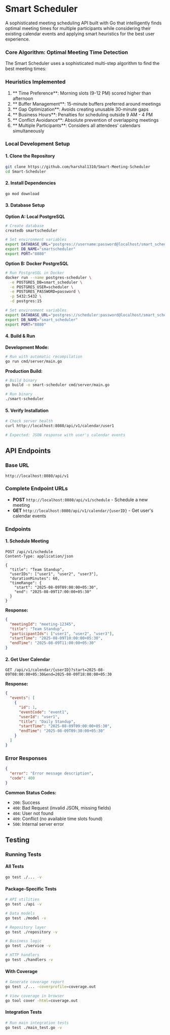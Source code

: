 # Smart Scheduler

A sophisticated meeting scheduling API built with Go that intelligently finds optimal meeting times for multiple participants while considering their existing calendar events and applying smart heuristics for the best user experience.

### Core Algorithm: Optimal Meeting Time Detection

The Smart Scheduler uses a sophisticated multi-step algorithm to find the best meeting times:


### Heuristics Implemented

1. ** Time Preference**: Morning slots (9-12 PM) scored higher than afternoon
2. ** Buffer Management**: 15-minute buffers preferred around meetings
3. ** Gap Optimization**: Avoids creating unusable 30-minute gaps
4. ** Business Hours**: Penalties for scheduling outside 9 AM - 4 PM
5. ** Conflict Avoidance**: Absolute prevention of overlapping meetings
6. ** Multiple Participants**: Considers all attendees' calendars simultaneously


### Local Development Setup

#### 1. Clone the Repository
```bash
git clone https://github.com/harshal1310/Smart-Meeting-Scheduler
cd Smart-Scheduler
```

#### 2. Install Dependencies
```bash
go mod download
```

#### 3. Database Setup

**Option A: Local PostgreSQL**
```bash
# Create database
createdb smartscheduler

# Set environment variables
export DATABASE_URL="postgres://username:password@localhost/smart_scheduler?sslmode=disable"
export DB_NAME="smartscheduler"
export PORT="8080"
```

**Option B: Docker PostgreSQL**
```bash
# Run PostgreSQL in Docker
docker run --name postgres-scheduler \
  -e POSTGRES_DB=smart_scheduler \
  -e POSTGRES_USER=scheduler \
  -e POSTGRES_PASSWORD=password \
  -p 5432:5432 \
  -d postgres:15

# Set environment variables
export DATABASE_URL="postgres://scheduler:password@localhost/smart_scheduler?sslmode=disable"
export DB_NAME="smart_scheduler"
export PORT="8080"
```

#### 4. Build & Run

**Development Mode:**
```bash
# Run with automatic recompilation
go run cmd/server/main.go
```

**Production Build:**
```bash
# Build binary
go build -o smart-scheduler cmd/server/main.go

# Run binary
./smart-scheduler
```

#### 5. Verify Installation
```bash
# Check server health
curl http://localhost:8080/api/v1/calendar/user1

# Expected: JSON response with user's calendar events
```

##  API Endpoints

### Base URL
```
http://localhost:8080/api/v1
```

### Complete Endpoint URLs
- **POST** `http://localhost:8080/api/v1/schedule` - Schedule a new meeting
- **GET** `http://localhost:8080/api/v1/calendar/{userID}` - Get user's calendar events

### Endpoints

#### 1. **Schedule Meeting**
```http
POST /api/v1/schedule
Content-Type: application/json

{
  "title": "Team Standup",
  "userIDs": ["user1", "user2", "user3"],
  "durationMinutes": 60,
  "timeRange": {
    "start": "2025-08-09T09:00:00+05:30",
    "end": "2025-08-09T17:00:00+05:30"
  }
}
```

**Response:**
```json
{
  "meetingId": "meeting-12345",
  "title": "Team Standup",
  "participantIds": ["user1", "user2", "user3"],
  "startTime": "2025-08-09T10:00:00+05:30",
  "endTime": "2025-08-09T11:00:00+05:30"
}
```

#### 2. **Get User Calendar**
```http
GET /api/v1/calendar/{userID}?start=2025-08-09T08:00:00+05:30&end=2025-08-09T18:00:00+05:30
```

**Response:**
```json
{
  "events": [
    {
      "id": 1,
      "eventCode": "event1",
      "userId": "user1",
      "title": "Daily Standup",
      "startTime": "2025-08-09T09:00:00+05:30",
      "endTime": "2025-08-09T09:30:00+05:30"
    }
  ]
}
```

### Error Responses

```json
{
  "error": "Error message description",
  "code": 400
}
```

**Common Status Codes:**
- `200`: Success
- `400`: Bad Request (invalid JSON, missing fields)
- `404`: User not found
- `409`: Conflict (no available time slots found)
- `500`: Internal server error

##  Testing

### Running Tests

#### **All Tests**
```bash
go test ./... -v
```

#### **Package-Specific Tests**
```bash
# API utilities
go test ./api -v

# Data models
go test ./model -v

# Repository layer
go test ./repository -v

# Business logic
go test ./service -v

# HTTP handlers
go test ./handlers -v
```

#### **With Coverage**
```bash
# Generate coverage report
go test ./... -coverprofile=coverage.out

# View coverage in browser
go tool cover -html=coverage.out
```

#### **Integration Tests**
```bash
# Run main integration tests
go test ./main_test.go -v
```
